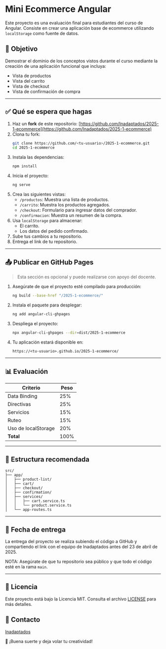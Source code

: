 # Mini Ecommerce Angular

Este proyecto es una evaluación final para estudiantes del curso de Angular. Consiste en crear una aplicación base de ecommerce utilizando `localStorage` como fuente de datos.

## 🌟 Objetivo

Demostrar el dominio de los conceptos vistos durante el curso mediante la creación de una aplicación funcional que incluya:

- Vista de productos
- Vista del carrito
- Vista de checkout
- Vista de confirmación de compra

---

## ✅ Qué se espera que hagas

1. Haz un **fork** de este repositorio:
   [https://github.com/Inadaptados/2025-1-ecommerce](https://github.com/Inadaptados/2025-1-ecommerce)
2. Clona tu fork:
   ```bash
   git clone https://github.com/<tu-usuario>/2025-1-ecommerce.git
   cd 2025-1-ecommerce
   ```
3. Instala las dependencias:
   ```bash
   npm install
   ```
4. Inicia el proyecto:
   ```bash
   ng serve
   ```
5. Crea las siguientes vistas:
   - `/productos`: Muestra una lista de productos.
   - `/carrito`: Muestra los productos agregados.
   - `/checkout`: Formulario para ingresar datos del comprador.
   - `/confirmacion`: Muestra un resumen de la compra.
6. Usa `localStorage` para almacenar:
   - El carrito.
   - Los datos del pedido confirmado.
7. Sube tus cambios a tu repositorio.
8. Entrega el link de tu repositorio.

---

## 📤 Publicar en GitHub Pages

> Esta sección es opcional y puede realizarse con apoyo del docente.

1. Asegúrate de que el proyecto esté compilado para producción:
   ```bash
   ng build --base-href "/2025-1-ecommerce/"
   ```
2. Instala el paquete para desplegar:
   ```bash
   ng add angular-cli-ghpages
   ```
3. Despliega el proyecto:
   ```bash
   npx angular-cli-ghpages --dir=dist/2025-1-ecommerce
   ```
4. Tu aplicación estará disponible en:
   ```
   https://<tu-usuario>.github.io/2025-1-ecommerce/
   ```

---

## 📊 Evaluación

| Criterio            | Peso |
| ------------------- | ---- |
| Data Binding        | 25%  |
| Directivas          | 25%  |
| Servicios           | 15%  |
| Ruteo               | 15%  |
| Uso de localStorage | 20%  |
| **Total**           | 100% |

---

## 📂 Estructura recomendada

```
src/
├── app/
│   ├── product-list/
│   ├── cart/
│   ├── checkout/
│   ├── confirmation/
│   ├── services/
│   │   ├── cart.service.ts
│   │   └── product.service.ts
│   └── app-routes.ts
```

---

## 📅 Fecha de entrega

La entrega del proyecto se realiza subiendo el código a GitHub y compartiendo el link con el equipo de Inadaptados antes del 23 de abril de 2025.

NOTA: Asegúrate de que tu repositorio sea público y que todo el código esté en la rama `main`.

---

## 📄 Licencia

Este proyecto está bajo la Licencia MIT. Consulta el archivo [LICENSE](LICENSE) para más detalles.

## 📧 Contacto

[Inadaptados](https://inadaptados.mx)

🚀 ¡Buena suerte y deja volar tu creatividad!
